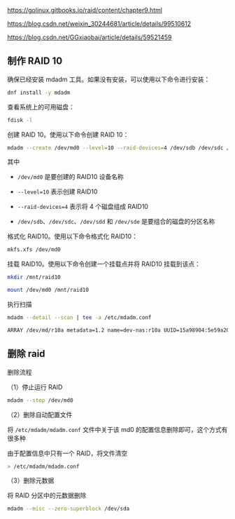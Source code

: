 <https://golinux.gitbooks.io/raid/content/chapter9.html>

https://blog.csdn.net/weixin_30244681/article/details/99510612

<https://blog.csdn.net/GGxiaobai/article/details/59521459>

## 制作 RAID 10

确保已经安装 mdadm 工具。如果没有安装，可以使用以下命令进行安装：

```bash
dnf install -y mdadm
```

查看系统上的可用磁盘：

```bash
fdisk -l
```

创建 RAID 10。使用以下命令创建 RAID 10：

```bash
mdadm --create /dev/md0 --level=10 --raid-devices=4 /dev/sdb /dev/sdc /dev/sdd /dev/sde
```

其中

- `/dev/md0` 是要创建的 RAID10 设备名称
- `--level=10` 表示创建 RAID10
- `--raid-devices=4` 表示将 4 个磁盘组成 RAID10

- `/dev/sdb`、`/dev/sdc`、`/dev/sdd` 和 `/dev/sde` 是要组合的磁盘的分区名称

格式化 RAID10。使用以下命令格式化 RAID10：

```bash
mkfs.xfs /dev/md0
```

挂载 RAID10。使用以下命令创建一个挂载点并将 RAID10 挂载到该点：

```bash
mkdir /mnt/raid10

mount /dev/md0 /mnt/raid10
```

执行扫描

```bash
mdadm --detail --scan | tee -a /etc/mdadm.conf

ARRAY /dev/md/r10a metadata=1.2 name=dev-nas:r10a UUID=15a98904:5e59a203:68845e55:f31ab986
```

## 删除 raid

删除流程

（1）停止运行 RAID

```bash
mdadm --stop /dev/md0
```

（2）删除自动配置文件

将 `/etc/mdadm/mdadm.conf` 文件中关于该 md0 的配置信息删除即可，这个方式有很多种

由于配置信息中只有一个 RAID，将文件清空

```bash
> /etc/mdadm/mdadm.conf
```

（3）删除元数据

将 RAID 分区中的元数据删除

```bash
mdadm --misc --zero-superblock /dev/sda
```




